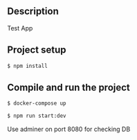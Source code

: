 
## Description

Test App

## Project setup

```bash
$ npm install
```

## Compile and run the project

```bash
$ docker-compose up

$ npm run start:dev

```
 Use adminer on port 8080 for checking DB 






